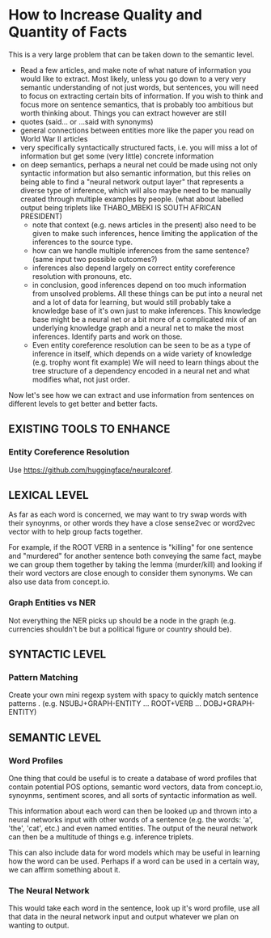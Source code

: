 
# How to Increase Quality and Quantity of Facts

This is a very large problem that can be taken down to the semantic level.

- Read a few articles, and make note of what nature of information you would like to extract. Most likely, unless you go down to a very very semantic understanding of not just words, but sentences, you will need to focus on extracting certain bits of information. If you wish to think and focus more on sentence semantics, that is probably too ambitious but worth thinking about. Things you can extract however are still
 - quotes (said... or ...said with synonyms)
 - general connections between entities more like the paper you read on World War II articles
 - very specifically syntactically structured facts, i.e. you will miss a lot of information but get some    (very little) concrete information
 - on deep semantics, perhaps a neural net could be made using not only syntactic information but also semantic information, but this relies on being able to find a "neural network output layer" that represents a diverse type of inference, which will also maybe need to be manually created through multiple examples by people. (what about labelled output being triplets like THABO_MBEKI IS SOUTH AFRICAN PRESIDENT)
   - note that context (e.g. news articles in the present) also need to be given to make such inferences, hence limiting the application of the inferences to the source type.
   - how can we handle multiple inferences from the same sentence? (same input two possible outcomes?)
   - inferences also depend largely on correct entity coreference resolution with pronouns, etc.
   - in conclusion, good inferences depend on too much information from unsolved problems. All these things can be put into a neural net and a lot of data for learning, but would still probably take a knowledge base of it's own just to make inferences. This knowledge base might be a neural net or a bit more of a complicated mix of an underlying knowledge graph and a neural net to make the most inferences. Identify parts and work on those.
   - Even entity coreference resolution can be seen to be as a type of inference in itself, which depends on a wide variety of knowledge (e.g. trophy wont fit example) We will need to learn things about the tree structure of a dependency encoded in a neural net and what modifies what, not just order.

Now let's see how we can extract and use information from sentences on different levels to get better and better facts.


## EXISTING TOOLS TO ENHANCE

### Entity Coreference Resolution

Use https://github.com/huggingface/neuralcoref.


## LEXICAL LEVEL
As far as each word is concerned, we may want to try swap words with their synoynms, or other words they have a close sense2vec or word2vec vector with to help group facts together.

For example, if the ROOT VERB in a sentence is "killing" for one sentence and "murdered" for another sentence both conveying the same fact, maybe we can group them together by taking the lemma (murder/kill) and looking if their word vectors are close enough to consider them synonyms. We can also use data from concept.io.

### Graph Entities vs NER
Not everything the NER picks up should be a node in the graph (e.g. currencies shouldn't be but a political figure or country should be).


## SYNTACTIC LEVEL

### Pattern Matching

Create your own mini regexp system with spacy to quickly match sentence patterns .
(e.g. 
NSUBJ+GRAPH-ENTITY ... ROOT+VERB ... DOBJ+GRAPH-ENTITY)


## SEMANTIC LEVEL

### Word Profiles
One thing that could be useful is to create a database of word profiles that contain potential POS options, semantic word vectors, data from concept.io, synoynms, sentiment scores, and all sorts of syntactic information as well.

This information about each word can then be looked up and thrown into a neural networks input with other words of a sentence (e.g. the words: 'a', 'the', 'cat', etc.) and even named entities. The output of the neural network can then be a multitude of things e.g. inference triplets.

This can also include data for word models which may be useful in learning how the word can be used. Perhaps if a word can be used in a certain way, we can affirm something about it.

### The Neural Network

This would take each word in the sentence, look up it's word profile, use all that data in the neural network input and output whatever we plan on wanting to output.
